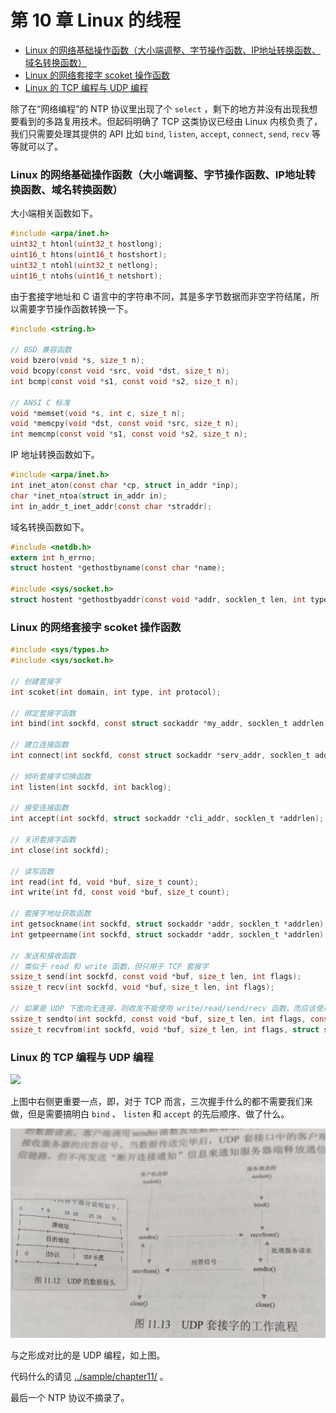 # 第 10 章 Linux 的线程

<!-- @import "[TOC]" {cmd="toc" depthFrom=3 depthTo=6 orderedList=false} -->

<!-- code_chunk_output -->

- [Linux 的网络基础操作函数（大小端调整、字节操作函数、IP地址转换函数、域名转换函数）](#linux-的网络基础操作函数大小端调整-字节操作函数-ip地址转换函数-域名转换函数)
- [Linux 的网络套接字 scoket 操作函数](#linux-的网络套接字-scoket-操作函数)
- [Linux 的 TCP 编程与 UDP 编程](#linux-的-tcp-编程与-udp-编程)

<!-- /code_chunk_output -->

除了在“网络编程”的 NTP 协议里出现了个 `select` ，剩下的地方并没有出现我想要看到的多路复用技术。但起码明确了 TCP 这类协议已经由 Linux 内核负责了，我们只需要处理其提供的 API 比如 `bind`, `listen`, `accept`, `connect`, `send`, `recv` 等等就可以了。

### Linux 的网络基础操作函数（大小端调整、字节操作函数、IP地址转换函数、域名转换函数）

大小端相关函数如下。

```c
#include <arpa/inet.h>
uint32_t htonl(uint32_t hostlong);
uint16_t htons(uint16_t hostshort);
uint32_t ntohl(uint32_t netlong);
uint16_t ntohs(uint16_t netshort);
```

由于套接字地址和 C 语言中的字符串不同，其是多字节数据而非空字符结尾，所以需要字节操作函数转换一下。

```c
#include <string.h>

// BSD 兼容函数
void bzero(void *s, size_t n);
void bcopy(const void *src, void *dst, size_t n);
int bcmp(const void *s1, const void *s2, size_t n);

// ANSI C 标准
void *memset(void *s, int c, size_t n);
void *memcpy(void *dst, const void *src, size_t n);
int memcmp(const void *s1, const void *s2, size_t n);
```

IP 地址转换函数如下。

```c
#include <arpa/inet.h>
int inet_aton(const char *cp, struct in_addr *inp);
char *inet_ntoa(struct in_addr in);
int in_addr_t_inet_addr(const char *straddr);
```

域名转换函数如下。

```c
#include <netdb.h>
extern int h_errno;
struct hostent *gethostbyname(const char *name);

#include <sys/socket.h>
struct hostent *gethostbyaddr(const void *addr, socklen_t len, int type);
```

### Linux 的网络套接字 scoket 操作函数

```c
#include <sys/types.h>
#include <sys/socket.h>

// 创建套接字
int scoket(int domain, int type, int protocol);

// 绑定套接字函数
int bind(int sockfd, const struct sockaddr *my_addr, socklen_t addrlen);

// 建立连接函数
int connect(int sockfd, const struct sockaddr *serv_addr, socklen_t addrlen);

// 倾听套接字切换函数
int listen(int sockfd, int backlog);

// 接受连接函数
int accept(int sockfd, struct sockaddr *cli_addr, socklen_t *addrlen);

// 关闭套接字函数
int close(int sockfd);

// 读写函数
int read(int fd, void *buf, size_t count);
int write(int fd, const void *buf, size_t count);

// 套接字地址获取函数
int getsockname(int sockfd, struct sockaddr *addr, socklen_t *addrlen);
int getpeername(int sockfd, struct sockaddr *addr, socklen_t *addrlen);

// 发送和接收函数
// 类似于 read 和 write 函数，但只用于 TCP 套接字
ssize_t send(int sockfd, const void *buf, size_t len, int flags);
ssize_t recv(int sockfd, void *buf, size_t len, int flags);

// 如果是 UDP 下面向无连接，则收发不能使用 write/read/send/recv 函数，而应该使用 sendto/recvfrom 函数
ssize_t sendto(int sockfd, const void *buf, size_t len, int flags, const struct sockaddr *dest_addr, socklen_t addrlen);
ssize_t recvfrom(int sockfd, void *buf, size_t len, int flags, struct sockaddr *src_addr, socklen_t *addrlen);
```

### Linux 的 TCP 编程与 UDP 编程

![](./images/20220604TCP.jpg)

上图中右侧更重要一点，即，对于 TCP 而言，三次握手什么的都不需要我们来做，但是需要搞明白 `bind` 、 `listen` 和 `accept` 的先后顺序、做了什么。

![](./images/20220604UDP.png)

与之形成对比的是 UDP 编程，如上图。

代码什么的请见 [../sample/chapter11/](../sample/chapter11/) 。

最后一个 NTP 协议不摘录了。
